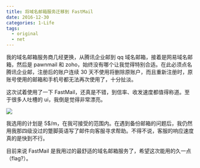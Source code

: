 ```yaml
---
title: 将域名邮箱服务迁移到 FastMail
date: 2016-12-30
categories: 1-Life
tags:
  - original
  - net
---
```


我的域名邮箱服务商几经更换，从腾讯企业邮到 qq 域名邮箱，接着是网易域名邮箱，然后是 pawnmail 和 zoho，始终没有哪个让我觉得特别合适。在此必须点名腾讯企业邮，注册后的账户连续 30 天不使用将删除原账户，而且重新注册时，原账号使用的邮箱和手机号都无法再次使用了，十分扯淡。

这次试着使用了一下 FastMail，还真是不错，到信率、收发速度都值得称道。至于很多人吐槽的 ui，我倒是觉得非常漂亮。

![](http://oi0t0q67c.bkt.clouddn.com/blog_life/FastMail.png)

我选用的计划是 5$/m，在我可接受的范围内。在遇到备份邮箱的问题后，我仍然用我那四级没过的蹩脚英语写了邮件向客服寻求帮助。不得不说，客服的响应速度真的是快到不行。

目前来说 FastMail 是我用过的最舒适的域名邮箱服务了，希望这次能用的久一点（flag?）。
